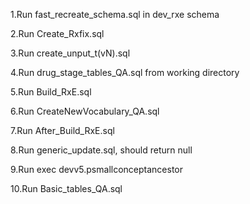 1.Run fast_recreate_schema.sql in dev_rxe schema

2.Run Create_Rxfix.sql

3.Run create_unput_t(vN).sql

4.Run drug_stage_tables_QA.sql from working directory

5.Run Build_RxE.sql 
 
6.Run CreateNewVocabulary_QA.sql

7.Run After_Build_RxE.sql

8.Run generic_update.sql,  should return null

9.Run exec devv5.psmallconceptancestor

10.Run Basic_tables_QA.sql
